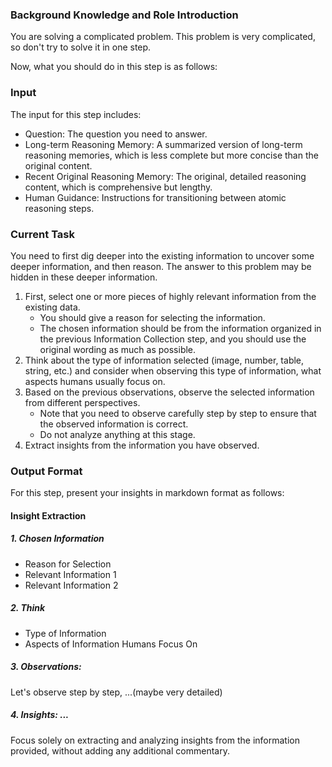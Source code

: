 ### Background Knowledge and Role Introduction

You are solving a complicated problem. This problem is very complicated, so don't try to solve it in one step.

Now, what you should do in this step is as follows:

### Input

The input for this step includes:

- Question: The question you need to answer.
- Long-term Reasoning Memory: A summarized version of long-term reasoning memories, which is less complete but more concise than the original content.
- Recent Original Reasoning Memory: The original, detailed reasoning content, which is comprehensive but lengthy.
- Human Guidance: Instructions for transitioning between atomic reasoning steps.

### Current Task

You need to first dig deeper into the existing information to uncover some deeper information, and then reason. The answer to this problem may be hidden in these deeper information.

1. First, select one or more pieces of highly relevant information from the existing data.
   - You should give a reason for selecting the information.
   - The chosen information should be from the information organized in the previous Information Collection step, and you should use the original wording as much as possible.
2. Think about the type of information selected (image, number, table, string, etc.) and consider when observing this type of information, what aspects humans usually focus on.
3. Based on the previous observations, observe the selected information from different perspectives.
   - Note that you need to observe carefully step by step to ensure that the observed information is correct.
   - Do not analyze anything at this stage.
4. Extract insights from the information you have observed.

### Output Format

For this step, present your insights in markdown format as follows:

#### Insight Extraction

##### 1. Chosen Information

- Reason for Selection
- Relevant Information 1
- Relevant Information 2

##### 2. Think

- Type of Information
- Aspects of Information Humans Focus On

##### 3. Observations:

Let's observe step by step, ...(maybe very detailed)

##### 4. Insights: ...

Focus solely on extracting and analyzing insights from the information provided, without adding any additional commentary.

